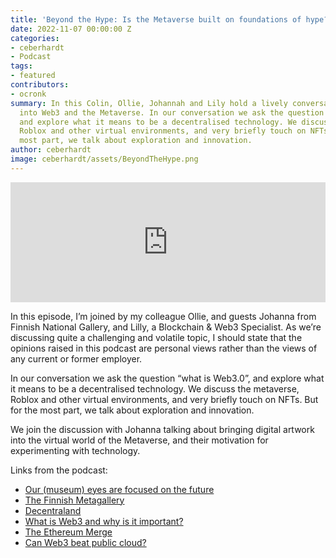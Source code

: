 ```yaml
---
title: 'Beyond the Hype: Is the Metaverse built on foundations of hype?'
date: 2022-11-07 00:00:00 Z
categories:
- ceberhardt
- Podcast
tags:
- featured
contributors:
- ocronk
summary: In this Colin, Ollie, Johannah and Lily hold a lively conversation that dives
  into Web3 and the Metaverse. In our conversation we ask the question “what is Web3.0”,
  and explore what it means to be a decentralised technology. We discuss the Metaverse,
  Roblox and other virtual environments, and very briefly touch on NFTs. But for the
  most part, we talk about exploration and innovation.
author: ceberhardt
image: ceberhardt/assets/BeyondTheHype.png
---
```


<iframe title="Embed Player" src="https://play.libsyn.com/embed/episode/id/24907497/height/192/theme/modern/size/large/thumbnail/yes/custom-color/ffffff/time-start/00:00:00/playlist-height/200/direction/backward/download/yes" height="192" width="100%" scrolling="no" allowfullscreen="" webkitallowfullscreen="true" mozallowfullscreen="true" oallowfullscreen="true" msallowfullscreen="true" style="border: none;"></iframe>

In this episode, I’m joined by my colleague Ollie, and guests Johanna from Finnish National Gallery, and Lilly, a Blockchain & Web3 Specialist. As we’re discussing quite a challenging and volatile topic, I should state that the opinions raised in this podcast are personal views rather than the views of any current or former employer.

In our conversation we ask the question “what is Web3.0”, and explore what it means to be a decentralised technology. We discuss the metaverse, Roblox and other virtual environments, and very briefly touch on NFTs. But for the most part, we talk about exploration and innovation.

We join the discussion with Johanna talking about bringing digital artwork into the virtual world of the Metaverse, and their motivation for experimenting with technology. 

Links from the podcast:
 - [Our (museum) eyes are focused on the future](https://www.linkedin.com/pulse/our-museum-eyes-focused-future-johanna-eiramo-she-her-/)
 - [The Finnish Metagallery](https://Metagallery.fi/en )
 - [Decentraland](https://decentraland.org/)
 - [What is Web3 and why is it important?](https://ethereum.org/en/web3/)
 - [The Ethereum Merge](https://ethereum.org/en/upgrades/merge/)
 - [Can Web3 beat public cloud?](https://blog.scottlogic.com/2022/10/31/can-web3-beat-the-cloud.html)
